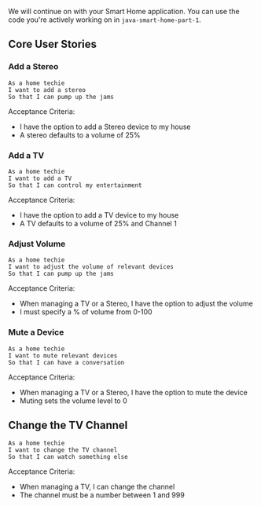 We will continue on with your Smart Home application. You can use the code you're actively working on in `java-smart-home-part-1`.

## Core User Stories

### Add a Stereo

```no-highlight
As a home techie
I want to add a stereo
So that I can pump up the jams
```

Acceptance Criteria:

- I have the option to add a Stereo device to my house
- A stereo defaults to a volume of 25%

### Add a TV

```no-highlight
As a home techie
I want to add a TV
So that I can control my entertainment
```

Acceptance Criteria:

- I have the option to add a TV device to my house
- A TV defaults to a volume of 25% and Channel 1

### Adjust Volume

```no-highlight
As a home techie
I want to adjust the volume of relevant devices
So that I can pump up the jams
```

Acceptance Criteria:

- When managing a TV or a Stereo, I have the option to adjust the volume
- I must specify a % of volume from 0-100

### Mute a Device

```no-highlight
As a home techie
I want to mute relevant devices
So that I can have a conversation
```

Acceptance Criteria:

- When managing a TV or a Stereo, I have the option to mute the device
- Muting sets the volume level to 0

## Change the TV Channel

```no-highlight
As a home techie
I want to change the TV channel
So that I can watch something else
```

Acceptance Criteria:

- When managing a TV, I can change the channel
- The channel must be a number between 1 and 999
